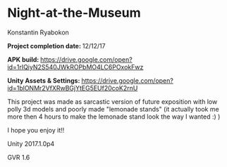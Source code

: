 # Night-at-the-Museum

Konstantin Ryabokon

<b>Project completion date: </b>12/12/17

<b>APK build: </b>https://drive.google.com/open?id=1rIQiyN2S540JWkROPbMO4LC6POxokFwz

<b>Unity Assets & Settings: </b>https://drive.google.com/open?id=1blONMr2VfXRwBGjYtEG5EUf20coK2rnU

This project was made as sarcastic version of future exposition with low polly 3d models and poorly made "lemonade stands" (it actually took me more then 4 hours to make the lemonade stand look the way I wanted :) ) 

I hope you enjoy it!!



Unity 2017.1.0p4

GVR 1.6

